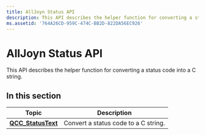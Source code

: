 ```yaml
---
title: AllJoyn Status API
description: This API describes the helper function for converting a status code into a C string.
ms.assetid: '764A26CD-959C-474C-BB2D-822DA56EC926'
---
```


# AllJoyn Status API

This API describes the helper function for converting a status code into a C string.

## In this section



| Topic                                     | Description                          |
|-------------------------------------------|--------------------------------------|
| [**QCC\_StatusText**](qcc-statustext.md) | Convert a status code to a C string. |



 

 

 




